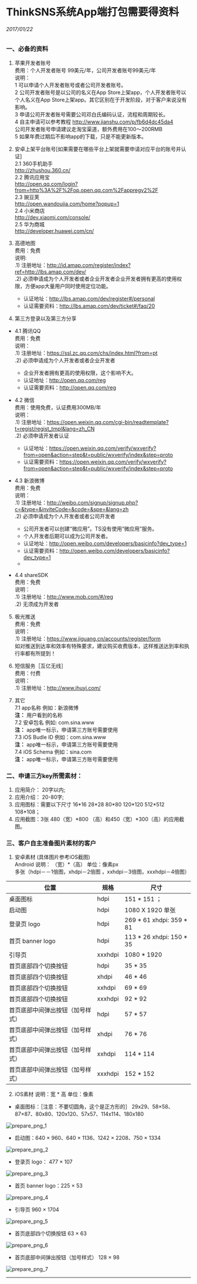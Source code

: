 # ThinkSNS系统App端打包需要得资料
###### 2017/01/22

### 一、必备的资料
 1. 苹果开发者账号  
费用：个人开发者账号 99美元/年，公司开发者账号99美元/年  
说明：  
 1 可以申请个人开发者账号或者公司开发者账号。  
 2 公司开发者账号是以公司的名义在App Store上架app，个人开发者账号以个人名义在App Store上架app。其它区别在于开发阶段，对于客户来说没有影响。  
 3 申请公司开发者账号需要公司邓白氏编码认证，流程和周期较长。  
 4 自主申请可以参考教程 http://www.jianshu.com/p/fb6d4dc45da4  
	  公司开发者账号申请建议走淘宝渠道，额外费用在100～200RMB  
 5 如果年费过期后不影响app的下载，只是不能更新版本。

2. 安卓上架平台账号[如果需要在哪些平台上架就需要申请对应平台的账号并认证]  
2.1 360手机助手  
http://zhushou.360.cn/  
2.2 腾讯应用宝  
http://open.qq.com/login?from=http%3A%2F%2Fop.open.qq.com%2Fappregv2%2F  
2.3 豌豆荚  
http://open.wandoujia.com/home?popup=1  
2.4 小米商店  
http://dev.xiaomi.com/console/  
2.5 华为商城  
http://developer.huawei.com/cn/

3. 高德地图  
费用：免费  
说明:  
.1) 注册地址：http://id.amap.com/register/index?ref=http://lbs.amap.com/dev/  
.2) 必须申请成为个人开发者或者企业开发者企业开发者拥有更高的使用权限，方便app大量用户同时使用定位功能。  
      * 认证地址：http://lbs.amap.com/dev/register#/personal  
      * 认证需要资料：http://lbs.amap.com/dev/ticket#/faq/20

4. 第三方登录以及第三方分享  
 - 4.1 腾讯QQ  
费用：免费  
说明：  
 .1) 注册地址：https://ssl.zc.qq.com/chs/index.html?from=pt  
 .2) 必须申请成为个人开发者或者企业开发者  
      * 企业开发者拥有更高的使用权限，这个影响不大。  
      * 认证地址：http://open.qq.com/reg  
      * 认证需要资料：http://open.qq.com/reg  		
 
- 4.2 微信  
费用：使用免费，认证费用300MB/年   
说明：  
.1) 注册地址：https://open.weixin.qq.com/cgi-bin/readtemplate?t=regist/regist_tmpl&lang=zh_CN  
.2) 必须申请开发者认证  
    -  认证地址：https://open.weixin.qq.com/verify/wxverify?from=open&action=step&t=public/wxverify/index&step=proto  
    -  认证需要资料：https://open.weixin.qq.com/verify/wxverify?from=open&action=step&t=public/wxverify/index&step=proto
- 4.3 新浪微博  
费用：免费  
说明：  
.1) 注册地址：http://weibo.com/signup/signup.php?c=&type=&inviteCode=&code=&spe=&lang=zh  
.2) 必须申请成为个人开发者或者公司开发者
	- 公司开发者可以创建“微应用”。TS没有使用“微应用”服务。
	- 个人开发者后期可以成为公司开发者。
	- 认证地址：http://open.weibo.com/developers/basicinfo?dev_type=1
	- 认证需要资料：http://open.weibo.com/developers/basicinfo?dev_type=1  
	- 
- 4.4 shareSDK  
费用：免费  
说明：  
.1) 注册地址：http://www.mob.com/#/reg  
.2) 无须成为开发者  
5. 极光推送  
费用：免费  
说明：  
.1) 注册地址：https://www.jiguang.cn/accounts/register/form	
如对推送到达率和效率有特殊要求，建议购买收费版本，这样推送达到率和执行率都有所提到！

6. 短信服务［互亿无线］  
费用：付费  
说明：  
.1) 注册地址：http://www.ihuyi.com/  
7. 其它  
7.1 app名称 例如：新浪微博  
**注：** 用户看到的名称  
7.2 安卓包名  例如: com.sina.www  
**注：** app唯一标示，申请第三方账号需要使用  
7.3 iOS Budle ID 例如：com.sina.www   
**注：** app唯一标示，申请第三方账号需要使用  
7.4 iOS Schema  例如：sina.com  
**注：** app唯一标示，申请第三方账号需要使用

### 二、申请三方key所需素材：
1. 应用简介： 20字以内;
2. 应用介绍： 20-80字;
3. 应用图标：需要以下尺寸 16\*16 28\*28 80\*80 120\*120 512\*512 108\*108；  
4. 应用截图：3张 480（宽）\*800 （高）和450（宽）\*300（高）的应用截图。

### 三、客户自主准备图片素材的客户
 1. 安卓素材 (具体图片参考iOS截图)  
Android 说明：   （宽）*（高） 单位：像素px  
多张（hdpi－－1倍图，xhdpi－2倍图 ，xxhdpi－3倍图，xxxhdpi－4倍图） 

位置 | 规格 | 尺寸
---|---|---
桌面图标  |  hdpi  |151 * 151   ；
启动图    |   hdpi  |  1080 X 1920   单张
登录页 logo|  hdpi |  269 * 61   xhdpi:  359 * 81    
首页  banner logo | hdpi| 113 * 26  xhdpi: 150 * 35   
引导页  | xxxhdpi  | 1080 * 1920              
首页底部四个切换按钮 | hdpi| 35 * 35   
首页底部四个切换按钮 | xhdpi|  46 * 46  
首页底部四个切换按钮 | xxhdpi|  69 * 69  
首页底部四个切换按钮 | xxxhdpi| 92 * 92
首页底部中间弹出按钮（加号样式）| hdpi| 57 * 57   
首页底部中间弹出按钮（加号样式）| xhdpi|  76 * 76  
首页底部中间弹出按钮（加号样式）| xxhdpi|  114 * 114  
首页底部中间弹出按钮（加号样式）| xxxhdpi| 152 * 152

2. iOS素材
说明：宽 * 高 单位：像素
     
- 桌面图标：［注意：不要切圆角，这个是正方形的］
 29x29、58×58、87×87、80x80、120x120、57x57、114x114、180x180

![prepare_png_1]
- 启动图：640 × 960、640 × 1136、1242 × 2208、750 × 1334

![prepare_png_2]
- 登录页 logo：  477 × 107 

![prepare_png_3]
- 首页  banner logo：225 × 53 

![prepare_png_4]
- 引导页  960 × 1704 

![prepare_png_5]
-  首页底部四个切换按钮  63 × 63 

![prepare_png_6]
- 首页底部中间弹出按钮（加号样式） 128 × 98 

![prepare_png_7]

________________________________________
[prepare_png_1]:../image/prepare_png_1.png
[prepare_png_2]:../image/prepare_png_2.png
[prepare_png_3]:../image/prepare_png_3.png
[prepare_png_4]:../image/prepare_png_4.png
[prepare_png_5]:../image/prepare_png_5.png
[prepare_png_6]:../image/prepare_png_6.png
[prepare_png_7]:../image/prepare_png_7.png